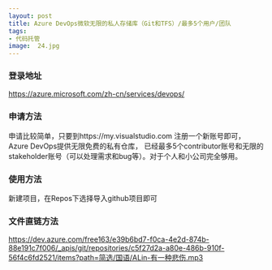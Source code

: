 ```yaml
---
layout: post
title: Azure DevOps微软无限的私人存储库（Git和TFS）/最多5个用户/团队
tags:
- 代码托管
image:  24.jpg
---
```



### 登录地址<br>
https://azure.microsoft.com/zh-cn/services/devops/

### 申请方法
申请比较简单，只要到https://my.visualstudio.com 注册一个新账号即可，Azure DevOps提供无限免费的私有仓库，
已经最多5个contributor账号和无限的stakeholder账号（可以处理需求和bug等）。对于个人和小公司完全够用。

### 使用方法
新建项目，在Repos下选择导入github项目即可

### 文件直链方法
https://dev.azure.com/free163/e39b6bd7-f0ca-4e2d-874b-88e191c7f006/_apis/git/repositories/c5f27d2a-a80e-486b-910f-56f4c6fd2521/items?path=简选/国语/ALin-有一种悲伤.mp3
